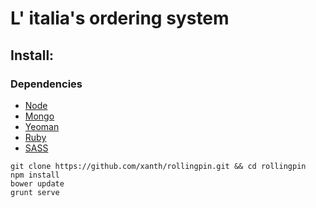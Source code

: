 # L' italia's ordering system

## Install:

### Dependencies

+ [Node](http://nodejs.org/)
+ [Mongo](http://www.mongodb.org/)
+ [Yeoman](http://yeoman.io/)
+ [Ruby](https://www.ruby-lang.org/en/)
+ [SASS](http://sass-lang.com/)

```
git clone https://github.com/xanth/rollingpin.git && cd rollingpin
npm install
bower update
grunt serve
```